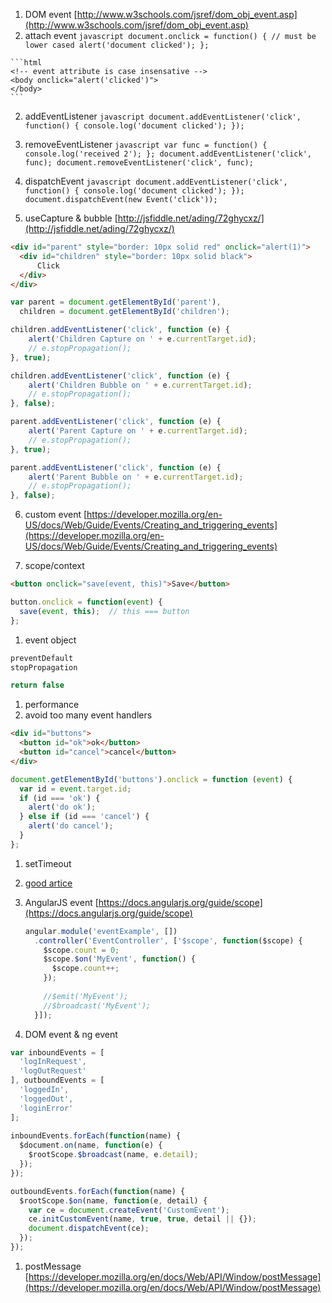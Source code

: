 1. DOM event [http://www.w3schools.com/jsref/dom_obj_event.asp](http://www.w3schools.com/jsref/dom_obj_event.asp)
  1. attach event
    ```javascript
    document.onclick = function() { // must be lower cased
      alert('document clicked');
    };
    ```
    
    ```html
    <!-- event attribute is case insensative -->
    <body onclick="alert('clicked')">
    </body>
    ```
  2. addEventListener
    ```javascript
    document.addEventListener('click', function() {
        console.log('document clicked');
    });
    ```
    
  3. removeEventListener
    ```javascript
    var func = function() {
        console.log('received 2');
    };
    document.addEventListener('click', func);
    document.removeEventListener('click', func);
    ```
    
  4. dispatchEvent
    ```javascript
    document.addEventListener('click', function() {
        console.log('document clicked');
    });
    document.dispatchEvent(new Event('click'));
    ```
    
  5. useCapture & bubble [http://jsfiddle.net/ading/72ghycxz/](http://jsfiddle.net/ading/72ghycxz/)
  ```html
  <div id="parent" style="border: 10px solid red" onclick="alert(1)">
    <div id="children" style="border: 10px solid black">
        Click
    </div>
  </div>
  ```
  
  ```javascript
  var parent = document.getElementById('parent'),
    children = document.getElementById('children');

  children.addEventListener('click', function (e) { 
      alert('Children Capture on ' + e.currentTarget.id);
      // e.stopPropagation();
  }, true);
  
  children.addEventListener('click', function (e) { 
      alert('Children Bubble on ' + e.currentTarget.id);
      // e.stopPropagation();
  }, false);
  
  parent.addEventListener('click', function (e) { 
      alert('Parent Capture on ' + e.currentTarget.id);
      // e.stopPropagation();
  }, true);
  
  parent.addEventListener('click', function (e) { 
      alert('Parent Bubble on ' + e.currentTarget.id);
      // e.stopPropagation();
  }, false);
  ```

  6. custom event [https://developer.mozilla.org/en-US/docs/Web/Guide/Events/Creating_and_triggering_events](https://developer.mozilla.org/en-US/docs/Web/Guide/Events/Creating_and_triggering_events)

1. scope/context
  ```html
  <button onclick="save(event, this)">Save</button>
  ```
  ```javascript
  button.onclick = function(event) {
    save(event, this);  // this === button
  };
  ```

1. event object
  ```javascript
  preventDefault
  stopPropagation
  
  return false
  ```

1. performance
  1. avoid too many event handlers
  ```html
  <div id="buttons">
    <button id="ok">ok</button>
    <button id="cancel">cancel</button>
  </div>
  ```
  ```javascript
  document.getElementById('buttons').onclick = function (event) {
    var id = event.target.id;
    if (id === 'ok') {
      alert('do ok');
    } else if (id === 'cancel') {
      alert('do cancel');
    }
  };
  ```
  
  1. setTimeout

1. [good artice](https://www.smashingmagazine.com/2013/11/an-introduction-to-dom-events/)

1. AngularJS event [https://docs.angularjs.org/guide/scope](https://docs.angularjs.org/guide/scope)

    ```javascript
    angular.module('eventExample', [])
      .controller('EventController', ['$scope', function($scope) {
        $scope.count = 0;
        $scope.$on('MyEvent', function() {
          $scope.count++;
        });
          
        //$emit('MyEvent');
        //$broadcast('MyEvent');
      }]);
    ```

1. DOM event & ng event
  ```javascript
  var inboundEvents = [
    'logInRequest',
    'logOutRequest'
  ], outboundEvents = [
    'loggedIn',
    'loggedOut',
    'loginError'
  ];
    
  inboundEvents.forEach(function(name) {
    $document.on(name, function(e) {
      $rootScope.$broadcast(name, e.detail);
    });
  });

  outboundEvents.forEach(function(name) {
    $rootScope.$on(name, function(e, detail) {
      var ce = document.createEvent('CustomEvent');
      ce.initCustomEvent(name, true, true, detail || {});
      document.dispatchEvent(ce);
    });
  });
  ```

1. postMessage [https://developer.mozilla.org/en/docs/Web/API/Window/postMessage](https://developer.mozilla.org/en/docs/Web/API/Window/postMessage)
